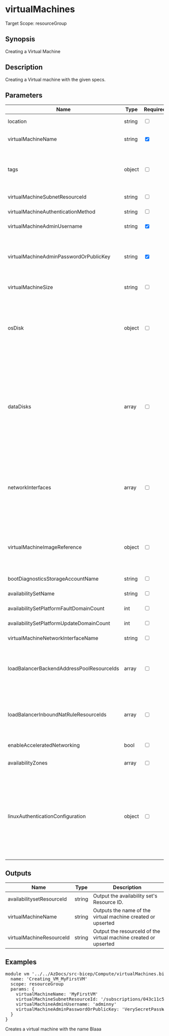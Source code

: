# virtualMachines

Target Scope: resourceGroup

## Synopsis
Creating a Virtual Machine

## Description
Creating a Virtual machine with the given specs.

## Parameters
| Name | Type | Required | Validation | Default value | Description |
| -- |  -- | -- | -- | -- | -- |
| location | string | <input type="checkbox"> | None | <pre>resourceGroup().location</pre> | Specifies the Azure location where the resource should be created. Defaults to the resourcegroup location. |
| virtualMachineName | string | <input type="checkbox" checked> | Length between 1-64 | <pre></pre> | The name of the virtual machine to be upserted.<br>Min length: 1<br>Max length: 15 for windows & 64 for linux. |
| tags | object | <input type="checkbox"> | None | <pre>{}</pre> | The tags to apply to this resource. This is an object with key/value pairs.<br>Example:<br>{<br>&nbsp;&nbsp;&nbsp;FirstTag: myvalue<br>&nbsp;&nbsp;&nbsp;SecondTag: another value<br>} |
| virtualMachineSubnetResourceId | string | <input type="checkbox"> | None | <pre>''</pre> | Specifies the resource id of the subnet where the default NIC should be onboarded into. If you don\'t fill the `networkInterfaces` parameter, this parameter is required. |
| virtualMachineAuthenticationMethod | string | <input type="checkbox"> | `'sshPublicKey'` or  `'password'` | <pre>'password'</pre> | Specifies the type of authentication when accessing the Virtual Machine. SSH key is recommended for Linux. |
| virtualMachineAdminUsername | string | <input type="checkbox" checked> | Length between 1-32 | <pre></pre> | Specifies the name of the administrator account of the virtual machine. |
| virtualMachineAdminPasswordOrPublicKey | string | <input type="checkbox" checked> | Length between 12-* | <pre></pre> | Specifies the SSH Key or password for the virtual machine. SSH key is recommended for Linux.<br>For password: Please enter the password as a string.<br>For SSH keys: Please pass the SSH key as a string. This can be done for example using loadTextContent('publickey.pub') to load the text from the publickey.pub file which holds the public part of the SSH key.<br><br>To import a string (either password or SSH-key) you also have the option to do this securely using a keyvault. You can, for example, reference an existing keyvault and call the getSecret() method on it to fetch the secret to input into this module. |
| virtualMachineSize | string | <input type="checkbox"> | None | <pre>'Standard_D1_v2'</pre> | Specifies the size of the virtual machine. For more options, please refer to https://docs.microsoft.com/en-us/azure/virtual-machines/sizes |
| osDisk | object | <input type="checkbox"> | None | <pre>{<br>  name: 'osdisk-${virtualMachineName}'<br>  caching: 'ReadWrite'<br>  createOption: 'FromImage'<br>  diskSizeGB: 200<br>  managedDisk: {<br>    storageAccountType: 'StandardSSD_LRS'<br>  }<br>}</pre> | This is the configuration for the OS Disk for this virtual machine. For formatting & options, please refer to https://docs.microsoft.com/en-us/azure/templates/microsoft.compute/virtualmachines?pivots=deployment-language-bicep#osdisk. |
| dataDisks | array | <input type="checkbox"> | None | <pre>[]</pre> | The datadisk configuration for this VM.<br>Defaults to no datadisks.<br><br>For easy creation of new Empty Datadisks, you can use this example:<br>dataDisks: [for j in range(0, numberOfDataDisks): {<br>&nbsp;&nbsp;&nbsp;caching: 'ReadWrite'<br>&nbsp;&nbsp;&nbsp;diskSizeGB: 200<br>&nbsp;&nbsp;&nbsp;lun: j<br>&nbsp;&nbsp;&nbsp;name: 'disk-${j >= 10 ? '${j}' : '0${j}'}-${virtualMachineName}'<br>&nbsp;&nbsp;&nbsp;createOption: 'Empty'<br>&nbsp;&nbsp;&nbsp;managedDisk: {<br>&nbsp;&nbsp;&nbsp;&nbsp;&nbsp;storageAccountType: 'StandardSSD_LRS'<br>&nbsp;&nbsp;&nbsp;}<br>}] |
| networkInterfaces | array | <input type="checkbox"> | None | <pre>[]</pre> | The array of network interfaces to create for this VM. For formatting & options please refer to https://docs.microsoft.com/en-us/azure/templates/microsoft.compute/virtualmachines?pivots=deployment-language-bicep#networkinterfacereference.<br><br>If you leave this empty, this script will create 1 default NIC for you. If you fill this, the default option will be omitted/skipped.<br><br>Simple example with 1 NIC:<br>networkInterfaces: [<br>&nbsp;&nbsp;&nbsp;{<br>&nbsp;&nbsp;&nbsp;&nbsp;&nbsp;id: '/subscriptions/$(SubscriptionId)/resourceGroups/$(ResourceGroupName)/providers/Microsoft.Network/networkInterfaces/$(NetworkInterfaceName)'<br>&nbsp;&nbsp;&nbsp;}<br>] |
| virtualMachineImageReference | object | <input type="checkbox"> | None | <pre>{<br>  publisher: 'MicrosoftWindowsServer'<br>  offer: 'WindowsServer'<br>  sku: '2019-Datacenter'<br>  version: 'latest'<br>}</pre> | Define the image you want to use for this VM. For formatting & options, please refer to https://docs.microsoft.com/en-us/azure/templates/microsoft.compute/virtualmachines?pivots=deployment-language-bicep#imagereference.<br><br>Quick examples:<br>Among others, options are:<br>`publisher`: Canonical (for Ubuntu), RedHat (for Red Hat Linux), MicrosoftWindowsServer (for Windows Server).<br>`offer`: UbuntuServer (for Ubuntu), RHEL for (Red Hat Linux), WindowsServer (for Windows Server)<br>`sku`: 18.04-LTS (for Ubuntu) , 7.8 (for Red Hat Linux), 2019-Datacenter (for Windows Server) |
| bootDiagnosticsStorageAccountName | string | <input type="checkbox"> | Length between 0-24 | <pre>''</pre> | Specifies the name of the storage account where the bootstrap diagnostic logs of the virtual machine are stored. Leave empty to disable boot diagnostics. |
| availabilitySetName | string | <input type="checkbox"> | Length between 0-80 | <pre>''</pre> | You cannot both have Availability Zone and Availability Set specified. Deploying an Availability Set to an Availability Zone is not supported. |
| availabilitySetPlatformFaultDomainCount | int | <input type="checkbox"> | Value between 1-20 | <pre>3</pre> | The amount of fault domains you want to assign to this availabilityset. |
| availabilitySetPlatformUpdateDomainCount | int | <input type="checkbox"> | Value between 1-20 | <pre>5</pre> | The amount of update domains you want to assign to this availabilityset. |
| virtualMachineNetworkInterfaceName | string | <input type="checkbox"> | Length between 0-80 | <pre>'nic-${take(virtualMachineName, 76)}'</pre> | The name of the NIC for this VM. Defaults to nic-<vmBaseName>-<environmentType>. |
| loadBalancerBackendAddressPoolResourceIds | array | <input type="checkbox"> | None | <pre>[]</pre> | A list of resource id\'s referencing to the backend address pools of the loadbalancer.<br>NOTE: If you use the `networkInterfaces` parameter, this value is not used.<br>Example:<br>[<br>&nbsp;&nbsp;&nbsp;'/resource/id/to/my/backEndAddressPool'<br>&nbsp;&nbsp;&nbsp;'/resource/id/to/my/backEndAddressPool'<br>] |
| loadBalancerInboundNatRuleResourceIds | array | <input type="checkbox"> | None | <pre>[]</pre> | A list of resource id\'s referencing to the inbound nat rules of the loadbalancer.<br>NOTE: If you use the `networkInterfaces` parameter, this value is not used.<br>Example:<br>[<br>&nbsp;&nbsp;&nbsp;'/resource/id/to/my/natRule'<br>&nbsp;&nbsp;&nbsp;'/resource/id/to/my/natRule2'<br>] |
| enableAcceleratedNetworking | bool | <input type="checkbox"> | None | <pre>false</pre> | Enable Accelerated Networking for the vm\'s default interface. Defaults to `false`.<br>NOTE: If you use the `networkInterfaces` parameter, this value is not used. |
| availabilityZones | array | <input type="checkbox"> | Length between 0-1 | <pre>[]</pre> | Example:<br>[1]<br>You cannot both have Availability Zone and Availability Set specified. Deploying an Availability Set to an Availability Zone is not supported. |
| linuxAuthenticationConfiguration | object | <input type="checkbox"> | None | <pre>{<br>  disablePasswordAuthentication: true<br>  ssh: {<br>    publicKeys: [<br>      {<br>        path: '/home/${virtualMachineAdminUsername}/.ssh/authorized_keys'<br>        keyData: virtualMachineAdminPasswordOrPublicKey<br>      }<br>    ]<br>  }<br>  provisionVMAgent: true<br>}</pre> | The bicep object to configure the linux authentication when creating the vm. |
## Outputs
| Name | Type | Description |
| -- |  -- | -- |
| availabilitysetResourceId | string | Output the availability set\'s Resource ID. |
| virtualMachineName | string | Outputs the name of the virtual machine created or upserted |
| virtualMachineResourceId | string | Output the resourceId of the virtual machine created or upserted |
## Examples
<pre>
module vm '../../AzDocs/src-bicep/Compute/virtualMachines.bicep' = {
  name: 'Creating_VM_MyFirstVM'
  scope: resourceGroup
  params: {
    virtualMachineName: 'MyFirstVM'
    virtualMachineSubnetResourceId: '/subscriptions/043c11c5-65b1-4d04-b8ad-68a92ddfeeac/resourceGroups/sharedservices-rg/providers/Microsoft.Network/virtualNetworks/kpn-dc-acc-001-vnet/subnets/app-subnet'
    virtualMachineAdminUsername: 'adminny'
    virtualMachineAdminPasswordOrPublicKey: 'VerySecretPassW0rd'
  }
}
</pre>
<p>Creates a virtual machine with the name Blaaa</p>


